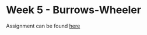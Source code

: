 # Week 5 - Burrows-Wheeler

Assignment can be found [here](https://coursera.cs.princeton.edu/algs4/assignments/burrows/specification.php)
